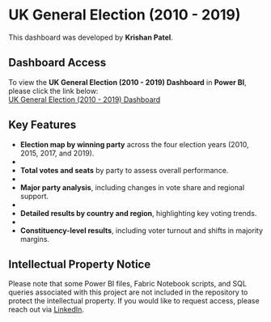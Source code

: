 # UK General Election (2010 - 2019)
This dashboard was developed by **Krishan Patel**.

## Dashboard Access
To view the **UK General Election (2010 - 2019) Dashboard** in **Power BI**, please click the link below:  
[UK General Election (2010 - 2019) Dashboard](https://app.powerbi.com/view?r=eyJrIjoiMjI0ZGMyZjgtNjU4NC00ZjI5LWE2ZjUtMmNlNDllNGI4OTA5IiwidCI6IjA0NjZlNDc4LWQ5MjMtNDliOS1hZGYzLWRiYzI0MTVkOGEwZiJ9)

## Key Features

- **Election map by winning party** across the four election years (2010, 2015, 2017, and 2019).
- 
- **Total votes and seats** by party to assess overall performance.
- 
- **Major party analysis**, including changes in vote share and regional support.
- 
- **Detailed results by country and region**, highlighting key voting trends.
- 
- **Constituency-level results**, including voter turnout and shifts in majority margins.


## Intellectual Property Notice
Please note that some Power BI files, Fabric Notebook scripts, and SQL queries associated with this project are not included in the repository to protect the intellectual property. If you would like to request access, please reach out via [LinkedIn](https://www.linkedin.com/in/krishanpatelpbi/).
